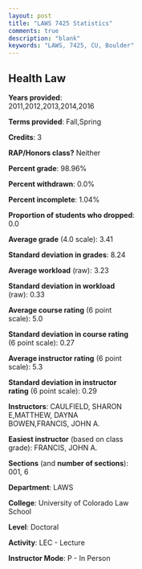 ```yaml
---
layout: post
title: "LAWS 7425 Statistics"
comments: true
description: "blank"
keywords: "LAWS, 7425, CU, Boulder"
--- 
```

<head>
<script src="https://ajax.googleapis.com/ajax/libs/jquery/2.1.3/jquery.min.js"></script>
<script src="https://dl.dropboxusercontent.com/s/pc42nxpaw1ea4o9/highcharts.js?dl=0"></script>
<!-- <script src="../assets/js/highcharts.js"></script> -->
<style type="text/css">@font-face {
	font-family: "Bebas Neue";
	src: url(https://www.filehosting.org/file/details/544349/BebasNeue%20Regular.otf) format("opentype");
	}
	h1.Bebas { 
		font-family: "Bebas Neue", Verdana, Tahoma;
	}
</style>
</head>
<body>
	<div id="container" style="float: right; width: 45%; height: 88%; margin-left: 2.5%; margin-right: 2.5%;"></div>
	<script language="JavaScript">
		$(document).ready(function() {
		var chart = {type: 'column'};
		var title = {text: 'Grade Distribution'};
		var xAxis = {categories: ['A','B','C','D','F'],crosshair: true};
		var yAxis = {min: 0,title: {text: 'Percentage'}};
		var tooltip = {headerFormat: '<center><b><span style="font-size:20px">{point.key}</span></b></center>',
		               pointFormat: '<td style="padding:0"><b>{point.y:.1f}%</b></td>',
		               footerFormat: '</table>',shared: true,useHTML: true};
		var plotOptions = {column: {pointPadding: 0.0,borderWidth: 0}};  
		var credits = {enabled: false};var series= [{name: 'Percent',data: [37.96,60.58,1.46,0.0,0.0,]}];
		var json = {};
		json.chart = chart;
		json.title = title;
		json.tooltip = tooltip;
		json.xAxis = xAxis;
		json.yAxis = yAxis;  
		json.series = series;
		json.plotOptions = plotOptions;  
		json.credits = credits;
		$('#container').highcharts(json);
	});
	</script>
</body>
			   
## Health Law

**Years provided**: 2011,2012,2013,2014,2016

**Terms provided**: Fall,Spring

**Credits**: 3

**RAP/Honors class?** Neither

**Percent grade**: 98.96%

**Percent withdrawn**: 0.0%

**Percent incomplete**: 1.04%

**Proportion of students who dropped**: 0.0

**Average grade** (4.0 scale): 3.41

**Standard deviation in grades**: 8.24

**Average workload** (raw): 3.23

**Standard deviation in workload** (raw): 0.33

**Average course rating** (6 point scale): 5.0

**Standard deviation in course rating** (6 point scale): 0.27

**Average instructor rating** (6 point scale): 5.3

**Standard deviation in instructor rating** (6 point scale): 0.29

**Instructors**: CAULFIELD, SHARON E,MATTHEW, DAYNA BOWEN,FRANCIS, JOHN A.

**Easiest instructor** (based on class grade): FRANCIS, JOHN A.

**Sections** (and **number of sections**): 001, 6

**Department**: LAWS

**College**: University of Colorado Law School

**Level**: Doctoral

**Activity**: LEC - Lecture

**Instructor Mode**: P  - In Person